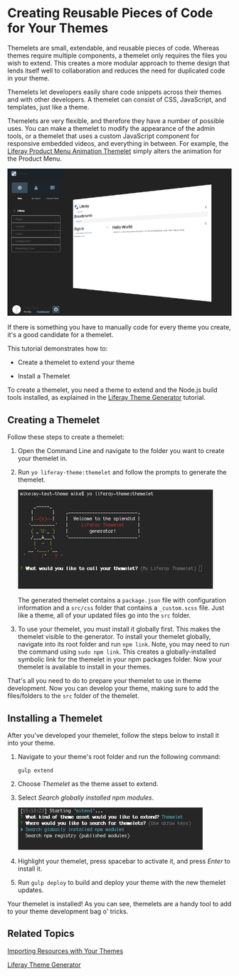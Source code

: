 # Creating Reusable Pieces of Code for Your Themes [](id=creating-reusable-pieces-of-code-for-your-themes)

Themelets are small, extendable, and reusable pieces of code. Whereas themes
require multiple components, a themelet only requires the files you wish to
extend. This creates a more modular approach to theme design that lends itself
well to collaboration and reduces the need for duplicated code in your theme.

Themelets let developers easily share code snippets across their themes and with 
other developers. A themelet can consist of CSS, JavaScript, and templates, just 
like a theme.

Themelets are very flexible, and therefore they have a number of possible uses.
You can make a themelet to modify the appearance of the admin tools, or a 
themelet that uses a custom JavaScript component for responsive embedded videos, 
and everything in between. For example, the 
[Liferay Product Menu Animation Themelet](https://www.npmjs.com/package/lfr-product-menu-animation-themelet) 
simply alters the animation for the Product Menu.

![Figure 1: Themelets can be used to modify one aspect of the UI, that you can then reuse in your other themes.](../../../../images/product-menu-animation-themelet.png)

If there is something you have to manually code for every theme you create, it's 
a good candidate for a themelet.

This tutorial demonstrates how to:

- Create a themelet to extend your theme

- Install a Themelet

To create a themelet, you need a theme to extend and the Node.js build tools 
installed, as explained in the 
[Liferay Theme Generator](/develop/tutorials/-/knowledge_base/7-1/themes-generator)
tutorial. 

## Creating a Themelet [](id=creating-a-themelet)

Follow these steps to create a themelet:

1.  Open the Command Line and navigate to the folder you want to create your
    themelet in.

2.  Run `yo liferay-theme:themelet` and follow the prompts to generate the
    themelet.

    ![Figure 2: The Themelet sub-generator automates the themelet creation process, making it quick and easy.](../../../../images/themelet-prompt.png)
   
    The generated themelet contains a `package.json` file with configuration 
    information and a `src/css` folder that contains a `_custom.scss` file. Just 
    like a theme, all of your updated files go into the `src` folder. 

3.  To use your themelet, you must install it globally first. This makes the 
    themelet visible to the generator. To install your themelet globally, 
    navigate into its root folder and run `npm link`. Note, you may need to run 
    the command using `sudo npm link`. This creates a globally-installed 
    symbolic link for the themelet in your npm packages folder. Now your 
    themelet is available to install in your themes. 
    
That's all you need to do to prepare your themelet to use in theme development.
Now you can develop your theme, making sure to add the files/folders to the 
`src` folder of the themelet. 

## Installing a Themelet [](id=installing-a-themelet)

After you've developed your themelet, follow the steps below to install it into
your theme.

1.  Navigate to your theme's root folder and run the following command:

        gulp extend

2.  Choose *Themelet* as the theme asset to extend.

3.  Select *Search globally installed npm modules*.

    ![Figure 3: You can extend your theme using globally installed npm modules or published npm modules.](../../../../images/install-themelet.png)

4.  Highlight your themelet, press spacebar to activate it, and press *Enter* to
    install it. 

5.  Run `gulp deploy` to build and deploy your theme with the new themelet
    updates.
   
Your themelet is installed! As you can see, themelets are a handy tool to add to
your theme development bag o' tricks. 

## Related Topics [](id=related-topics)

[Importing Resources with Your Themes](/develop/tutorials/-/knowledge_base/7-1/importing-resources-with-a-theme)

[Liferay Theme Generator](/develop/tutorials/-/knowledge_base/7-1/themes-generator)

